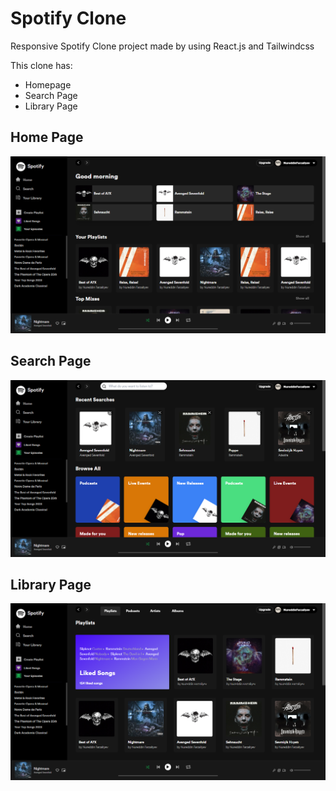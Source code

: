 # Spotify Clone 
Responsive Spotify Clone project made by using React.js and Tailwindcss

This clone has:
- Homepage
- Search Page
- Library Page

## Home Page
![Homepage](https://github.com/NureddinFarzaliyev/spotify-clone/blob/master/public/home.png)

## Search Page
![Search](https://github.com/NureddinFarzaliyev/spotify-clone/blob/master/public/search.png)

## Library Page
![Library](https://github.com/NureddinFarzaliyev/spotify-clone/blob/master/public/library.png)